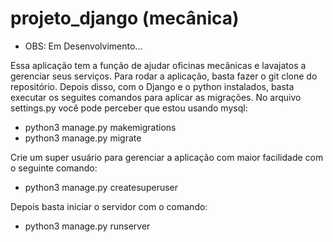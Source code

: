 # projeto_django (mecânica)
* OBS: Em Desenvolvimento...

Essa aplicação tem a função de ajudar oficinas mecânicas e lavajatos a gerenciar seus serviços.
Para rodar a aplicação, basta fazer o git clone do repositório.
Depois disso, com o Django e o python instalados, basta executar os seguites 
 comandos para aplicar as migrações. No arquivo settings.py você pode perceber que estou usando mysql:
* python3 manage.py makemigrations
* python3 manage.py migrate

Crie um super usuário para gerenciar a aplicação com maior facilidade  com o seguinte comando: 
* python3 manage.py createsuperuser

Depois basta iniciar o servidor com o comando:
* python3 manage.py runserver